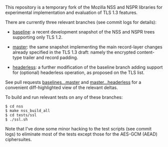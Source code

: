 This repository is a temporary fork of the Mozilla NSS and NSPR libraries
for experimental implementation and evaluation of TLS 1.3 features.

There are currently three relevant branches (see commit logs for details):

*	[baseline](https://github.com/bford/nss/tree/baseline):
	a recent development snapshot of the NSS and NSPR trees
	supporting only TLS 1.2.

*	[master](https://github.com/bford/nss/tree/master):
	the same snapshot implementing the main record-layer changes
	already specified in the TLS 1.3 draft:
	namely the encrypted content-type trailer and record padding.

*	[headerless](https://github.com/bford/nss/tree/headerless):
	a further modification of the baseline branch adding support
	for (optional) headerless operation, as proposed on the TLS list.

See pull requests
[baselines...master](https://github.com/bford/nss/pull/1/files)
and
[master...headerless](https://github.com/bford/nss/pull/2/files)
for a convenient diff-highlighted view of the relevant deltas.

To build and run relevant tests on any of these branches:

	$ cd nss
	$ make nss_build_all
	$ cd tests/ssl
	$ ./ssl.sh

Note that I've done some minor hacking to the test scripts
(see commit logs) to eliminate most of the tests except those
for the AES-GCM (AEAD) ciphersuites.

